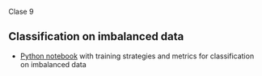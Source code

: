
Clase 9

## Classification on imbalanced data

* [Python notebook](clf_imbalanced.ipynb) with training strategies and metrics for classification on imbalanced data

